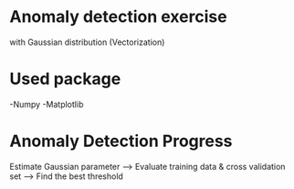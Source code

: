 # Anomaly detection exercise
with Gaussian distribution (Vectorization)

# Used package
-Numpy
-Matplotlib

# Anomaly Detection Progress
Estimate Gaussian parameter
--> Evaluate training data & cross validation set
--> Find the best threshold
